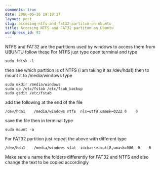```yaml
---
comments: true
date: 2006-05-16 19:19:37
layout: post
slug: accesing-ntfs-and-fat32-partiton-on-ubuntu
title: Accesing NTFS and FAT32 partiton on Ubuntu
wordpress_id: 92
---
```



NTFS and FAT32 are the partitions used by windows to access them from UBUNTU follow these For NTFS just type open terminal and type 

    sudo fdisk -l

then see which partition is of NTFS (i am taking it as  /dev/hda1) then to mount it to /media/windows type

    sudo mkdir /media/windows
    sudo cp /etc/fstab /etc/fsab_backup
    sudo gedit /etc/fstab

add the following at the end of the file

    /dev/hda1    /media/windows ntfs  nls=utf8,umask=0222 0    0

save the file then in terminal type

    sudo mount -a

For FAT32 partition just repeat the above with different type

    /dev/hda1    /media/windows vfat  iocharset=utf8,umask=000  0    0

Make sure u name the folders differently for FAT32 and NTFS and also change the text to be copied accordingly

